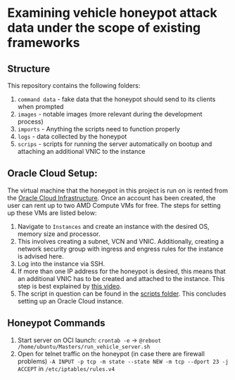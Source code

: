 # Examining vehicle honeypot attack data under the scope of existing frameworks

## Structure
This repository contains the following folders:
1) `command data` - fake data that the honeypot should send to its clients when prompted
2) `images` - notable images (more relevant during the development process)
3) `imports` - Anything the scripts need to function properly
4) `logs` - data collected by the honeypot
5) `scrips` - scripts for running the server automatically on bootup and attaching an additional VNIC to the instance

## Oracle Cloud Setup:
The virtual machine that the honeypot in this project is run on is rented from the [Oracle Cloud Infrastructure](https://www.oracle.com/cloud/).
Once an account has been created, the user can rent up to two AMD Compute VMs for free. The steps for setting up these VMs are listed below:
1) Navigate to `Instances` and create an instance with the desired OS, memory size and processor.
2) This involves creating a subnet, VCN and VNIC. Additionally, creating a network security group with ingress and engress rules for the instance is advised here.
3) Log into the instance via SSH.
4) If more than one IP address for the honeypot is desired, this means that an additional VNIC has to be created and attached to the instance. This step is best explained by [this video](https://www.youtube.com/watch?v=amYLnXEDs9w&ab_channel=OracleLearning).
5) The script in question can be found in the [scripts folder](scripts/).
This concludes setting up an Oracle Cloud instance.

## Honeypot Commands
1) Start server on OCI launch:
	`crontab -e` -> `@reboot /home/ubuntu/Masters/run_vehicle_server.sh`
2) Open for telnet traffic on the honeypot (in case there are firewall problems)
   	`-A INPUT -p tcp -m state --state NEW -m tcp --dport 23 -j ACCEPT` in `/etc/iptables/rules.v4`

